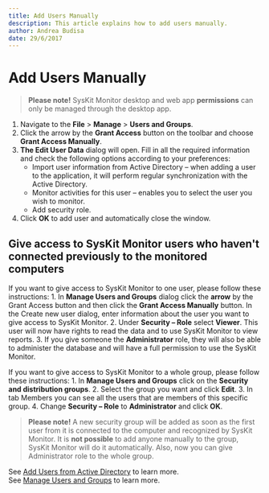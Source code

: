 ```yaml
---
title: Add Users Manually
description: This article explains how to add users manually.
author: Andrea Budisa
date: 29/6/2017
---
```


# Add Users Manually

> **Please note!** SysKit Monitor desktop and web app **permissions** can only be managed through the desktop app.

1. Navigate to the **File** &gt; **Manage** &gt; **Users and Groups**.
2. Click the arrow by the **Grant Access** button on the toolbar and choose **Grant Access Manually**.
3. **The Edit User Data** dialog will open. Fill in all the required information and check the following options according to your preferences:
   * Import user information from Active Directory – when adding a user to the application, it will perform regular synchronization with the Active Directory.
   * Monitor activities for this user – enables you to select the user you wish to monitor.
   * Add security role.
4. Click **OK** to add user and automatically close the window.

## Give access to SysKit Monitor users who haven't connected previously to the monitored computers

If you want to give access to SysKit Monitor to one user, please follow these instructions: 1. In **Manage Users and Groups** dialog click the **arrow** by the Grant Access button and then click the **Grant Access Manually** button. In the Create new user dialog, enter information about the user you want to give access to SysKit Monitor. 2. Under **Security – Role** select **Viewer**. This user will now have rights to read the data and to use SysKit Monitor to view reports. 3. If you give someone the **Administrator** role, they will also be able to administer the database and will have a full permission to use the SysKit Monitor.

If you want to give access to SysKit Monitor to a whole group, please follow these instructions: 1. In **Manage Users and Groups** click on the **Security and distribution groups**. 2. Select the group you want and click **Edit**. 3. In tab Members you can see all the users that are members of this specific group. 4. Change **Security – Role** to **Administrator** and click **OK**.

> **Please note!** A new security group will be added as soon as the first user from it is connected to the computer and recognized by SysKit Monitor. It is **not possible** to add anyone manually to the group, SysKit Monitor will do it automatically. Also, now you can give Administrator role to the whole group.

See [Add Users from Active Directory](add-users-from-active-directory.md) to learn more.  
See [Manage Users and Groups](../../get-to-know-syskit-monitor/backstage-screen/manage-data-gathering.md) to learn more.

